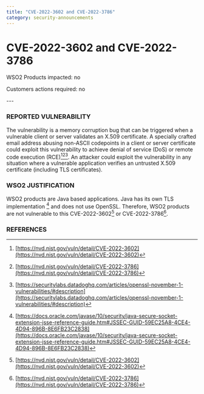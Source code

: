 ```yaml
---
title: "CVE-2022-3602 and CVE-2022-3786"
category: security-announcements
---
```


# CVE-2022-3602 and CVE-2022-3786

<p class="doc-info">WSO2 Products impacted: no</p>
<p class="doc-info">Customers actions required: no</p>
---

### REPORTED VULNERABILITY
The vulnerability is a memory corruption bug that can be triggered when a vulnerable client or server validates an X.509 certificate. A specially crafted email address abusing non-ASCII codepoints in a client or server certificate could exploit this vulnerability to achieve denial of service (DoS) or remote code execution (RCE)[^1][^2][^3]. An attacker could exploit the vulnerability in any situation where a vulnerable application verifies an untrusted X.509 certificate (including TLS certificates).


### WSO2 JUSTIFICATION
WSO2 products are Java based applications. Java has its own TLS implementation [^4] and does not use OpenSSL. Therefore, WSO2 products are not vulnerable to this CVE-2022-3602[^1] or CVE-2022-3786[^2].


### REFERENCES
[^1]: [https://nvd.nist.gov/vuln/detail/CVE-2022-3602](https://nvd.nist.gov/vuln/detail/CVE-2022-3602)
[^2]: [https://nvd.nist.gov/vuln/detail/CVE-2022-3786](https://nvd.nist.gov/vuln/detail/CVE-2022-3786)
[^3]: [https://securitylabs.datadoghq.com/articles/openssl-november-1-vulnerabilities/#description](https://securitylabs.datadoghq.com/articles/openssl-november-1-vulnerabilities/#description)
[^4]: [https://docs.oracle.com/javase/10/security/java-secure-socket-extension-jsse-reference-guide.htm#JSSEC-GUID-59EC25A8-4CE4-4D94-896B-8E6FB23C2838](https://docs.oracle.com/javase/10/security/java-secure-socket-extension-jsse-reference-guide.htm#JSSEC-GUID-59EC25A8-4CE4-4D94-896B-8E6FB23C2838)

